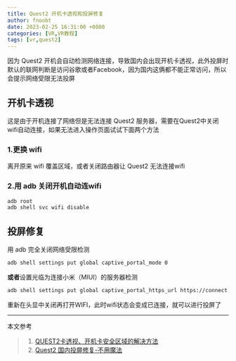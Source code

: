 ```yaml
---
title: Quest2 开机卡透视和投屏修复
author: fnoobt
date: 2023-02-25 16:31:00 +0800
categories: [VR,VR教程]
tags: [vr,quest2]
---
```


因为 Quest2 开机会自动检测网络连接，导致国内会出现开机卡透视，此外投屏时默认的联网判断是访问谷歌或者Facebook，因为国内这俩都不能正常访问，所以会提示网络受限无法投屏

## 开机卡透视

这是由于开机连接了网络但是无法连接 Quest2 服务器，需要在Quest2中关闭wifi自动连接，如果无法进入操作页面试试下面两个方法

### 1.更换 wifi

离开原来 wifi 覆盖区域，或者关闭路由器让 Quest2 无法连接wifi

### 2.用 adb 关闭开机自动连wifi

```bash
adb root
adb shell svc wifi disable
```

## 投屏修复

用 adb 完全关闭网络受限检测
```bash
adb shell settings put global captive_portal_mode 0 
```

**或者**设置光临为连接小米（MIUI）的服务器检测
```bash
adb shell settings put global captive_portal_https_url https://connect.rom.miui.com/generate_204
```

重新在头显中关闭再打开WIFI，此时wifi状态会变成已连接，就可以进行投屏了

****

本文参考

> 1. [QUEST2卡透视、开机卡安全区域的解决方法](https://www.bilibili.com/read/cv16865650)
> 2. [Quest2 国内投屏修复-不用魔法](https://www.bilibili.com/read/cv18921201)